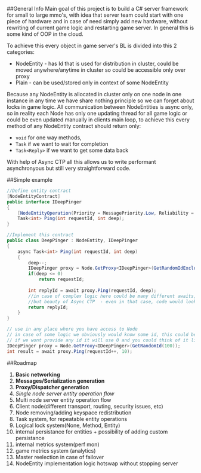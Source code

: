 ##General Info
Main goal of this project is to build a C# server framework for small to large mmo's,
with idea that server team could start with one piece of hardware and in case of need simply add new hardware,
without rewriting of current game logic and restarting game server.
In general this is some kind of OOP in the cloud.

To achieve this every object in game server's BL is divided into this 2 categories:

+ NodeEntity - has Id that is used for distribution in cluster, could be moved anywhere/anytime in cluster so could be accessible only over proxy
+ Plain - can be used/stored only in context of some NodeEntity

Because any NodeEntity is allocated in cluster only on one node in one instance in any time we have share nothing principle so we can forget about locks in game logic.
All communication between NodeEntities is async only, so in reality each Node has only one updating thread for all game logic or could be even updated manually in clients main loop,
to achieve this every method of any NodeEntity contract should return only: 

+ `void` for one way methods,
+ `Task`  if we want to wait for completion
+ `Task<Reply>` if we want to get some data back

With help of Async CTP all this allows us to write performant asynchronyous but still very straightforward code.

##Simple example
``` C#
//Define entity contract
[NodeEntityContract]
public interface IDeepPinger
{
	[NodeEntityOperation(Priority = MessagePriority.Low, Reliability = MessageReliability.Unreliable)]
	Task<int> Ping(int requestId, int deep);
}

//Implement this contract
public class DeepPinger : NodeEntity, IDeepPinger
{
	async Task<int> Ping(int requestId, int deep)
	{
		deep--;
		IDeepPinger proxy = Node.GetProxy<IDeepPinger>(GetRandomIdExcludingOurs(100, Id));
		if(deep <= 0)
			return requestId;
		
		int replyId = await proxy.Ping(requestId, deep);
		//in case of complex logic here could be many different awaits,
		//but beauty of Async CTP  - even in that case, code would look straightforward
		return replyId;
	}
}

// use in any place where you have access to Node
// in case of some logic we obviously would know some id, this could be id of character, npc or anything else
// if we wont provide any id it will use 0 and you could think of it like singleton entity
IDeepPinger proxy = Node.GetProxy<IDeepPinger>(GetRandomId(100));
int result = await proxy.Ping(requestId++, 10);
```
##Roadmap
1. **Basic networking**
2. **Messages/Serialization generation**
3. **Proxy/Dispatcher generation**
4. *Single node server entity operation flow*
5. Multi node server entity operation flow
6. Client node(different transport, routing, security issues, etc) 
7. Node removing/adding keyspace redistribution 
8. Task system, for repeatable entity operations
9. Logical lock system(None, Method, Entity)
10. internal persistance for entities + possibility of adding custom persistance
11. internal metrics system(perf mon)
12. game metrics system (analytics)
13. Master reelection in case of failover
14. NodeEntity implementation logic hotswap without stopping server






